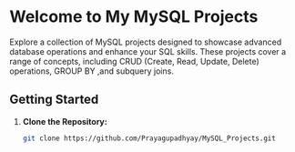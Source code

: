 # Welcome to My MySQL Projects

Explore a collection of MySQL projects designed to showcase advanced database operations and enhance your SQL skills. These projects cover a range of concepts, including CRUD (Create, Read, Update, Delete) operations, GROUP BY ,and subquery joins.

## Getting Started

1. **Clone the Repository:**
   ```bash
   git clone https://github.com/Prayagupadhyay/MySQL_Projects.git
